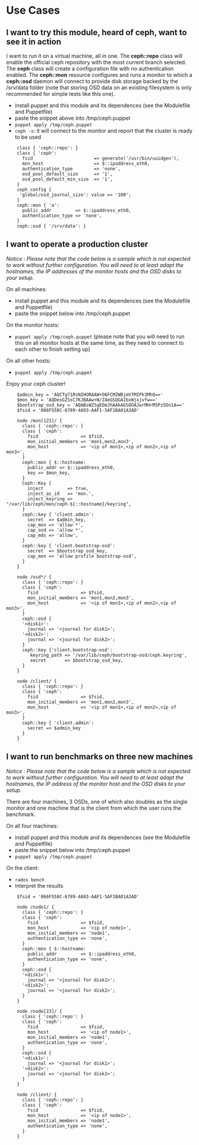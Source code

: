 Use Cases
=========

I want to try this module, heard of ceph, want to see it in action
------------------------------------------------------------------

I want to run it on a virtual machine, all in one. The **ceph::repo** class will enable the official ceph repository with the most current branch selected. The **ceph** class will create a configuration file with no authentication enabled. The **ceph::mon** resource configures and runs a monitor to which a **ceph::osd** daemon will connect to provide disk storage backed by the /srv/data folder (note that storing OSD data on an existing filesystem is only recommended for simple tests like this one).

* install puppet and this module and its dependences (see the Modulefile and Puppetfile)
* paste the snippet above into /tmp/ceph.puppet
* `puppet apply /tmp/ceph.puppet`
* `ceph -s`: it will connect to the monitor and report that the cluster is ready to be used

```
    class { 'ceph::repo': }
    class { 'ceph':
      fsid                       => generate('/usr/bin/uuidgen'),
      mon_host                   => $::ipaddress_eth0,
      authentication_type        => 'none',
      osd_pool_default_size      => '1',
      osd_pool_default_min_size  => '1',
    }
    ceph_config {
     'global/osd_journal_size': value => '100';
    }
    ceph::mon { 'a':
      public_addr         => $::ipaddress_eth0,
      authentication_type => 'none',
    }
    ceph::osd { '/srv/data': }
```

I want to operate a production cluster
--------------------------------------

_Notice : Please note that the code below is a sample which is not expected to work without further configuration. You will need to at least adapt the hostnames, the IP addresses of the monitor hosts and the OSD disks to your setup._

On all machines:
* install puppet and this module and its dependences (see the Modulefile and Puppetfile)
* paste the snippet below into /tmp/ceph.puppet

On the monitor hosts:
* `puppet apply /tmp/ceph.puppet` (please note that you will need to run this on all monitor hosts at the same time, as they need to connect to each other to finish setting up)

On all other hosts:
* `puppet apply /tmp/ceph.puppet`

Enjoy your ceph cluster!

```
    $admin_key = 'AQCTg71RsNIHORAAW+O6FCMZWBjmVfMIPk3MhQ=='
    $mon_key = 'AQDesGZSsC7KJBAAw+W/Z4eGSQGAIbxWjxjvfw=='
    $bootstrap_osd_key = 'AQABsWZSgEDmJhAAkAGSOOAJwrMHrM5Pz5On1A=='
    $fsid = '066F558C-6789-4A93-AAF1-5AF1BA01A3AD'

    node /mon[123]/ {
      class { 'ceph::repo': }
      class { 'ceph':
        fsid                => $fsid,
        mon_initial_members => 'mon1,mon2,mon3',
        mon_host            => '<ip of mon1>,<ip of mon2>,<ip of mon3>',
      }
      ceph::mon { $::hostname:
        public_addr => $::ipaddress_eth0,
        key => $mon_key,
      }
      Ceph::Key {
        inject         => true,
        inject_as_id   => 'mon.',
        inject_keyring => "/var/lib/ceph/mon/ceph-${::hostname}/keyring",
      }
      ceph::key { 'client.admin':
        secret  => $admin_key,
        cap_mon => 'allow *',
        cap_osd => 'allow *',
        cap_mds => 'allow',
      }
      ceph::key { 'client.bootstrap-osd':
        secret  => $bootstrap_osd_key,
        cap_mon => 'allow profile bootstrap-osd',
      }
    }

    node /osd*/ {
      class { 'ceph::repo': }
      class { 'ceph':
        fsid                => $fsid,
        mon_initial_members => 'mon1,mon2,mon3',
        mon_host            => '<ip of mon1>,<ip of mon2>,<ip of mon3>',
      }
      ceph::osd {
      '<disk1>':
        journal => '<journal for disk1>';
      '<disk2>':
        journal => '<journal for disk2>';
      }
      ceph::key {'client.bootstrap-osd':
         keyring_path => '/var/lib/ceph/bootstrap-osd/ceph.keyring',
         secret       => $bootstrap_osd_key,
      }
    }

    node /client/ {
      class { 'ceph::repo': }
      class { 'ceph':
        fsid                => $fsid,
        mon_initial_members => 'mon1,mon2,mon3',
        mon_host            => '<ip of mon1>,<ip of mon2>,<ip of mon3>',
      }
      ceph::key { 'client.admin':
        secret => $admin_key
      }
    }
```

I want to run benchmarks on three new machines
----------------------------------------------

_Notice : Please note that the code below is a sample which is not expected to work without further configuration. You will need to at least adapt the hostnames, the IP address of the monitor host and the OSD disks to your setup._

There are four machines, 3 OSDs, one of which also doubles as the single monitor and one machine that is the client from which the user runs the benchmark.

On all four machines:
* install puppet and this module and its dependences (see the Modulefile and Puppetfile)
* paste the snippet below into /tmp/ceph.puppet
* `puppet apply /tmp/ceph.puppet`

On the client:
* `rados bench`
* interpret the results

```
    $fsid = '066F558C-6789-4A93-AAF1-5AF1BA01A3AD'

    node /node1/ {
      class { 'ceph::repo': }
      class { 'ceph':
        fsid                => $fsid,
        mon_host            => '<ip of node1>',
        mon_initial_members => 'node1',
        authentication_type => 'none',
      }
      ceph::mon { $::hostname:
        public_addr         => $::ipaddress_eth0,
        authentication_type => 'none',
      }
      ceph::osd {
      '<disk1>':
        journal => '<journal for disk1>';
      '<disk2>':
        journal => '<journal for disk2>';
      }
    }

    node /node[23]/ {
      class { 'ceph::repo': }
      class { 'ceph':
        fsid                => $fsid,
        mon_host            => '<ip of node1>',
        mon_initial_members => 'node1',
        authentication_type => 'none',
      }
      ceph::osd {
      '<disk1>':
        journal => '<journal for disk1>';
      '<disk2>':
        journal => '<journal for disk2>';
      }
    }

    node /client/ {
      class { 'ceph::repo': }
      class { 'ceph':
        fsid                => $fsid,
        mon_host            => '<ip of node1>',
        mon_initial_members => 'node1',
        authentication_type => 'none',
      }
    }
```

